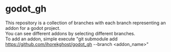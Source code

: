 # godot_gh

This repository is a collection of branches with each branch representing an addon for a godot project.<br>
You can see different addons by selecting different branches. <br>
To add an addon, simple execute "git submodule add https://github.com/ihorekghost/godot_gh --branch <addon_name>"
